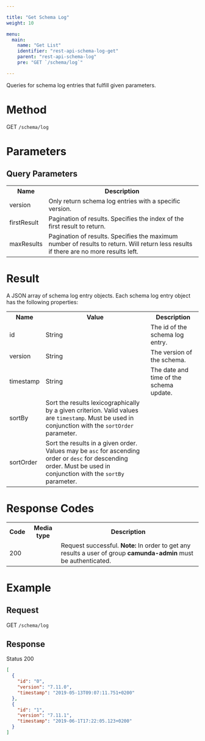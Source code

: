 ```yaml
---

title: "Get Schema Log"
weight: 10

menu:
  main:
    name: "Get List"
    identifier: "rest-api-schema-log-get"
    parent: "rest-api-schema-log"
    pre: "GET `/schema/log`"

---
```


Queries for schema log entries that fulfill given parameters.

# Method

GET `/schema/log`

# Parameters

## Query Parameters

<table class="table table-striped">
  <tr>
    <th>Name</th>
    <th>Description</th>
  </tr>
  <tr>
    <td>version</td>
    <td>Only return schema log entries with a specific version.</td>
  </tr>
  <tr>
    <td>firstResult</td>
    <td>Pagination of results. Specifies the index of the first result to return.</td>
  </tr>
  <tr>
    <td>maxResults</td>
    <td>Pagination of results. Specifies the maximum number of results to return. Will return less results if there are no more results left.</td>
  </tr>
</table>


# Result

A JSON array of schema log entry objects.
Each schema log entry object has the following properties:

<table class="table table-striped">
  <tr>
    <th>Name</th>
    <th>Value</th>
    <th>Description</th>
  </tr>
  <tr>
    <td>id</td>
    <td>String</td>
    <td>The id of the schema log entry.</td>
  </tr>
  <tr>
    <td>version</td>
    <td>String</td>
    <td>The version of the schema.</td>
  </tr>
  <tr>
    <td>timestamp</td>
    <td>String</td>
    <td>The date and time of the schema update.</td>
  </tr>
  <tr>
    <td>sortBy</td>
    <td>Sort the results lexicographically by a given criterion. Valid values are
    <code>timestamp</code>.
    Must be used in conjunction with the <code>sortOrder</code> parameter.</td>
  </tr>
  <tr>
    <td>sortOrder</td>
    <td>Sort the results in a given order. Values may be <code>asc</code> for ascending order or <code>desc</code> for descending order.
    Must be used in conjunction with the <code>sortBy</code> parameter.</td>
  </tr>
</table>


# Response Codes

<table class="table table-striped">
  <tr>
    <th>Code</th>
    <th>Media type</th>
    <th>Description</th>
  </tr>
  <tr>
    <td>200</td>
    <td></td>
    <td>Request successful. <b>Note:</b> In order to get any results a user of group <b>camunda-admin</b> must be authenticated.</td>
  </tr>
</table>


# Example

## Request

GET `/schema/log`

## Response

Status 200

```json
[
  {
    "id": "0",
    "version": "7.11.0",
    "timestamp": "2019-05-13T09:07:11.751+0200"
  },
  {
    "id": "1",
    "version": "7.11.1",
    "timestamp": "2019-06-1T17:22:05.123+0200"
  }
]
```

